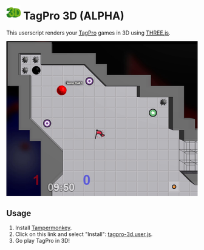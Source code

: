 # ![3d](assets/3d-38x.png) TagPro 3D (ALPHA)

This userscript renders your [TagPro](http://tagpro.gg) games in 3D using [THREE.js](http://threejs.org).

[![example1](assets/example1.png)](https://gfycat.com/ThankfulVigorousCoati)

## Usage

1. Install [Tampermonkey](https://chrome.google.com/webstore/ail/tampermonkey/dhdgffkkebhmkfjojejmpbldmpobfkfo?hl=en).
2. Click on this link and select "Install": [tagpro-3d.user.js](https://keratagpro.github.io/tagpro-3d/tagpro-3d.user.js).
3. Go play TagPro in 3D!
